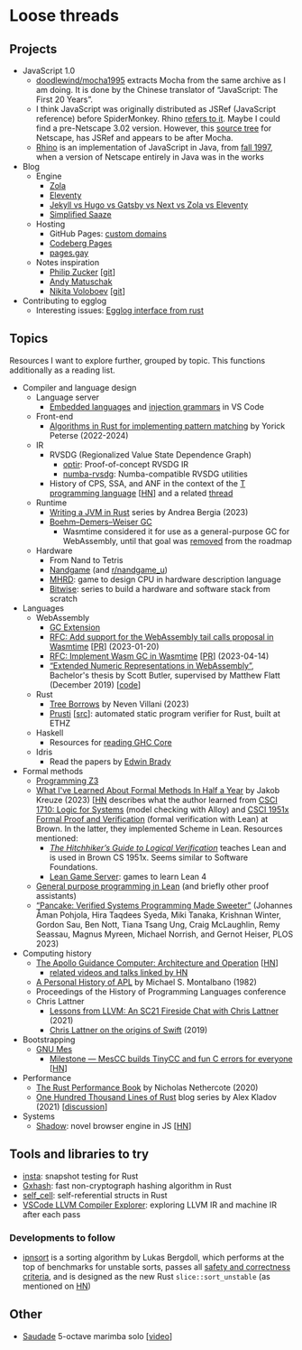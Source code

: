 # Loose threads

## Projects

- JavaScript 1.0
  - [doodlewind/mocha1995](https://github.com/doodlewind/mocha1995) extracts
    Mocha from the same archive as I am doing. It is done by the Chinese
    translator of “JavaScript: The First 20 Years”.
  - I think JavaScript was originally distributed as JSRef (JavaScript
    reference) before SpiderMonkey. Rhino [refers to it](https://web.mit.edu/javascript/arch/i386_rh9/build/README.html).
    Maybe I could find a pre-Netscape 3.02 version. However, this [source tree](https://github.com/zii/netscape/tree/master/js/ref)
    for Netscape, has JSRef and appears to be after Mocha.
  - [Rhino](https://web.mit.edu/javascript/doc/rhino/index.html) is an
    implementation of JavaScript in Java, from [fall 1997](https://web.mit.edu/javascript/doc/rhino/history.html),
    when a version of Netscape entirely in Java was in the works
- Blog
  - Engine
    - [Zola](https://www.getzola.org/)
    - [Eleventy](https://www.11ty.dev/)
    - [Jekyll vs Hugo vs Gatsby vs Next vs Zola vs Eleventy](https://mtm.dev/static)
    - [Simplified Saaze](https://jamstack.org/generators/simplified-saaze/)
  - Hosting
    - GitHub Pages: [custom domains](https://docs.github.com/en/pages/configuring-a-custom-domain-for-your-github-pages-site/about-custom-domains-and-github-pages)
    - [Codeberg Pages](https://docs.codeberg.org/codeberg-pages/)
    - [pages.gay](https://pages.gay/)
  - Notes inspiration
    - [Philip Zucker](https://www.philipzucker.com/notes/) [[git](https://github.com/philzook58/philzook58.github.io)]
    - [Andy Matuschak](https://notes.andymatuschak.org/About_these_notes)
    - [Nikita Voloboev](https://wiki.nikiv.dev/) [[git](https://github.com/nikitavoloboev/knowledge)]
- Contributing to egglog
  - Interesting issues: [Egglog interface from rust](https://github.com/egraphs-good/egglog/issues/232)

## Topics

Resources I want to explore further, grouped by topic. This functions
additionally as a reading list.

- Compiler and language design
  - Language server
    - [Embedded languages](https://code.visualstudio.com/api/language-extensions/embedded-languages)
      and [injection grammars](https://code.visualstudio.com/api/language-extensions/syntax-highlight-guide#injection-grammars)
      in VS Code
  - Front-end
    - [Algorithms in Rust for implementing pattern matching](https://github.com/yorickpeterse/pattern-matching-in-rust)
      by Yorick Peterse (2022-2024)
  - IR
    - RVSDG (Regionalized Value State Dependence Graph)
      - [optir](https://github.com/jameysharp/optir): Proof-of-concept RVSDG IR
      - [numba-rvsdg](https://github.com/numba/numba-rvsdg): Numba-compatible
        RVSDG utilities
    - History of CPS, SSA, and ANF in the context of the [T programming language](https://paulgraham.com/thist.html)
      [[HN](https://news.ycombinator.com/item?id=36732335)] and a related [thread](https://langdev.stackexchange.com/questions/2079/what-are-the-disadvantages-of-using-cps-form)
  - Runtime
    - [Writing a JVM in Rust](https://andreabergia.com/blog/2023/07/i-have-written-a-jvm-in-rust/)
      series by Andrea Bergia (2023)
    - [Boehm–Demers–Weiser GC](https://www.hboehm.info/gc/)
      - Wasmtime considered it for use as a general-purpose GC for WebAssembly,
        until that goal was [removed](https://github.com/bytecodealliance/rfcs/commit/b678bf4796851e19ebc41c88c90f76cd0ecd9fb1)
        from the roadmap
  - Hardware
    - From Nand to Tetris
    - [Nandgame](https://nandgame.com/) (and [r/nandgame_u](https://www.reddit.com/r/nandgame_u))
    - [MHRD](https://steamcommunity.com/app/576030): game to design CPU in
      hardware description language
    - [Bitwise](https://github.com/pervognsen/bitwise): series to build a hardware
      and software stack from scratch
- Languages
  - WebAssembly
    - [GC Extension](https://github.com/WebAssembly/gc/blob/main/proposals/gc/Overview.md)
    - [RFC: Add support for the WebAssembly tail calls proposal in Wasmtime](https://github.com/bytecodealliance/rfcs/blob/main/accepted/tail-calls.md)
      [[PR](https://github.com/bytecodealliance/rfcs/pull/29)] (2023-01-20)
    - [RFC: Implement Wasm GC in Wasmtime](https://github.com/bytecodealliance/rfcs/blob/main/accepted/wasm-gc.md)
      [[PR](https://github.com/bytecodealliance/rfcs/pull/31)] (2023-04-14)
    - [“Extended Numeric Representations in WebAssembly”](https://www-old.cs.utah.edu/docs/techreports/2019/pdf/UUCS-19-009.pdf),
      Bachelor's thesis by Scott Butler, supervised by Matthew Flatt
      (December 2019) [[code](https://github.com/ScottButler87/ExtendedNumerics)]
  - Rust
    - [Tree Borrows](https://perso.crans.org/vanille/treebor/)
      by Neven Villani (2023)
    - [Prusti](https://www.pm.inf.ethz.ch/research/prusti.html) [[src](https://github.com/viperproject/prusti-dev)]:
      automated static program verifier for Rust, built at ETHZ
  - Haskell
    - Resources for [reading GHC Core](https://stackoverflow.com/questions/6121146/reading-ghc-core)
  - Idris
    - Read the papers by [Edwin Brady](../pl/lists/research_groups.md#st-andrews)
- Formal methods
  - [Programming Z3](https://theory.stanford.edu/~nikolaj/programmingz3.html)
  - [What I've Learned About Formal Methods In Half a Year](https://jakob.space/blog/what-ive-learned-about-formal-methods.html)
    by Jakob Kreuze (2023) [[HN](https://news.ycombinator.com/item?id=35511152)
    describes what the author learned from [CSCI 1710: Logic for Systems](https://csci1710.github.io/)
    (model checking with Alloy) and [CSCI 1951x Formal Proof and Verification](https://browncs1951x.github.io/)
    (formal verification with Lean) at Brown. In the latter, they implemented
    Scheme in Lean. Resources mentioned:
    - [*The Hitchhiker’s Guide to Logical Verification*](https://lean-forward.github.io/hitchhikers-guide/2024/)
      teaches Lean and is used in Brown CS 1951x. Seems similar to Software
      Foundations.
    - [Lean Game Server](https://adam.math.hhu.de/): games to learn Lean 4
  - [General purpose programming in Lean](https://proofassistants.stackexchange.com/questions/1093/can-the-language-of-proof-assistants-be-used-for-general-purpose-programming/1102#1102)
    (and briefly other proof assistants)
  - [“Pancake: Verified Systems Programming Made Sweeter”](https://trustworthy.systems/publications/papers/Pohjola_STWSNUMSMNH_23.abstract)
    (Johannes Åman Pohjola, Hira Taqdees Syeda, Miki Tanaka, Krishnan Winter,
    Gordon Sau, Ben Nott, Tiana Tsang Ung, Craig McLaughlin, Remy Seassau,
    Magnus Myreen, Michael Norrish, and Gernot Heiser, PLOS 2023)
- Computing history
  - [The Apollo Guidance Computer: Architecture and Operation](http://www.apolloguidancecomputer.com/)
    [[HN](https://news.ycombinator.com/item?id=38245884)]
    - [related videos and talks linked by HN](https://news.ycombinator.com/item?id=38244927)
  - [A Personal History of APL](https://ed-thelen.org/comp-hist/APL-hist.html)
    by Michael S. Montalbano (1982)
  - Proceedings of the History of Programming Languages conference
  - Chris Lattner
    - [Lessons from LLVM: An SC21 Fireside Chat with Chris Lattner](https://www.hpcwire.com/2021/12/27/lessons-from-llvm-an-sc21-fireside-chat-with-chris-lattner/)
      (2021)
    - [Chris Lattner on the origins of Swift](https://oleb.net/2019/chris-lattner-swift-origins/)
      (2019)
- Bootstrapping
  - [GNU Mes](https://www.gnu.org/software/mes/manual/mes.html)
    - [Milestone — MesCC builds TinyCC and fun C errors for everyone](https://ekaitz.elenq.tech/bootstrapGcc8.html)
      [[HN](https://news.ycombinator.com/item?id=38079381)]
- Performance
  - [The Rust Performance Book](https://nnethercote.github.io/perf-book/)
    by Nicholas Nethercote (2020)
  - [One Hundred Thousand Lines of Rust](https://matklad.github.io/2021/09/05/Rust100k.html)
    blog series by Alex Kladov (2021) [[discussion](https://old.reddit.com/r/rust/comments/lto0qa/blog_post_delete_cargo_integration_tests/)]
- Systems
  - [Shadow](https://goose.icu/introducing-shadow/): novel browser engine in JS
    [[HN](https://news.ycombinator.com/item?id=38043033)]

## Tools and libraries to try

- [insta](https://github.com/mitsuhiko/insta): snapshot testing for Rust
- [Gxhash](https://github.com/ogxd/gxhash): fast non-cryptograph hashing
  algorithm in Rust
- [self_cell](https://github.com/Voultapher/self_cell): self-referential structs
  in Rust
- [VSCode LLVM Compiler Explorer](https://github.com/sunxfancy/vscode-llvm):
  exploring LLVM IR and machine IR after each pass

### Developments to follow

- [ipnsort](https://github.com/Voultapher/sort-research-rs/tree/main/ipnsort)
  is a sorting algorithm by Lukas Bergdoll, which performs at the top of
  benchmarks for unstable sorts, passes all [safety and correctness criteria](https://github.com/Voultapher/sort-research-rs/blob/main/writeup/sort_safety/text.md),
  and is designed as the new Rust `slice::sort_unstable` (as mentioned on [HN](https://news.ycombinator.com/item?id=37783270))

## Other

- [Saudade](https://www.joeyengmusic.com/shop/p/saudade-for-solo-marimba-5-oct)
  5-octave marimba solo
  [[video](https://www.youtube.com/watch?v=1AJPM_rIvMQ)]

